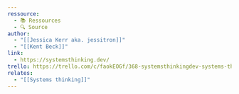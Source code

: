 ```yaml
---
ressource:
  - 📚 Ressources
  - 🔍 Source
author:
  - "[[Jessica Kerr aka. jessitron]]"
  - "[[Kent Beck]]"
link:
  - https://systemsthinking.dev/
trello: https://trello.com/c/faokEOGf/368-systemsthinkingdev-systems-thinking-for-developers
relates:
  - "[[Systems thinking]]"
---
```

